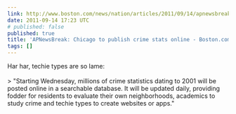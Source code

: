 ```yaml
---
link: http://www.boston.com/news/nation/articles/2011/09/14/apnewsbreak_chicago_to_publish_crime_stats_online/#
date: 2011-09-14 17:23 UTC
# published: false
published: true
title: 'APNewsBreak: Chicago to publish crime stats online - Boston.com'
tags: []
---
```


Har har, techie types are so lame:<br><br>> "Starting Wednesday, millions of crime statistics dating to 2001 will be posted online in a searchable database. It will be updated daily, providing fodder for residents to evaluate their own neighborhoods, academics to study crime and techie types to create websites or apps."
